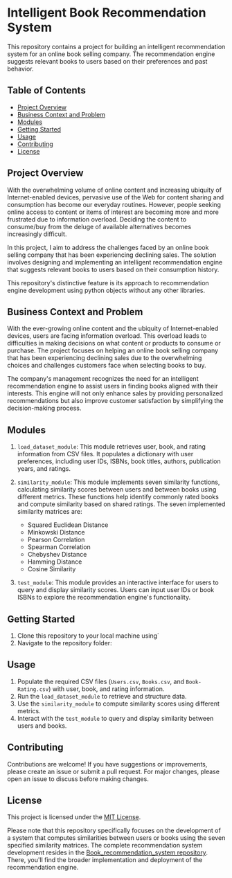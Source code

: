 # Intelligent Book Recommendation System

This repository contains a project for building an intelligent recommendation system for an online book selling company. The recommendation engine suggests relevant books to users based on their preferences and past behavior. 

## Table of Contents
- [Project Overview](#project-overview)
- [Business Context and Problem](#business-context-and-problem)
- [Modules](#modules)
- [Getting Started](#getting-started)
- [Usage](#usage)
- [Contributing](#contributing)
- [License](#license)

## Project Overview

With the overwhelming volume of online content and increasing ubiquity of Internet-enabled devices, pervasive use of the Web for content sharing and consumption has become our everyday routines. However, people seeking online access to content or items of interest are becoming more and more frustrated due to information overload. Deciding the content to consume/buy from the deluge of available alternatives becomes increasingly difficult.

In this project, I aim to address the challenges faced by an online book selling company that has been experiencing declining sales. The solution involves designing and implementing an intelligent recommendation engine that suggests relevant books to users based on their consumption history.

This repository's distinctive feature is its approach to recommendation engine development using python objects without any other libraries. 

## Business Context and Problem

With the ever-growing online content and the ubiquity of Internet-enabled devices, users are facing information overload. This overload leads to difficulties in making decisions on what content or products to consume or purchase. The project focuses on helping an online book selling company that has been experiencing declining sales due to the overwhelming choices and challenges customers face when selecting books to buy.

The company's management recognizes the need for an intelligent recommendation engine to assist users in finding books aligned with their interests. This engine will not only enhance sales by providing personalized recommendations but also improve customer satisfaction by simplifying the decision-making process.

## Modules

1. `load_dataset_module`: This module retrieves user, book, and rating information from CSV files. It populates a dictionary with user preferences, including user IDs, ISBNs, book titles, authors, publication years, and ratings.

2. `similarity_module`: This module implements seven similarity functions, calculating similarity scores between users and between books using different metrics. These functions help identify commonly rated books and compute similarity based on shared ratings. The seven implemented similarity matrices are:
   - Squared Euclidean Distance
   - Minkowski Distance
   - Pearson Correlation
   - Spearman Correlation
   - Chebyshev Distance
   - Hamming Distance
   - Cosine Similarity

3. `test_module`: This module provides an interactive interface for users to query and display similarity scores. Users can input user IDs or book ISBNs to explore the recommendation engine's functionality.

## Getting Started

1. Clone this repository to your local machine using`
2. Navigate to the repository folder:

## Usage

1. Populate the required CSV files (`Users.csv`, `Books.csv`, and `Book-Rating.csv`) with user, book, and rating information.
2. Run the `load_dataset_module` to retrieve and structure data.
3. Use the `similarity_module` to compute similarity scores using different metrics.
4. Interact with the `test_module` to query and display similarity between users and books.

## Contributing

Contributions are welcome! If you have suggestions or improvements, please create an issue or submit a pull request. For major changes, please open an issue to discuss before making changes.

## License

This project is licensed under the [MIT License](LICENSE).

Please note that this repository specifically focuses on the development of a system that computes similarities between users or books using the seven specified similarity matrices. The complete recommendation system development resides in the [Book_recommendation_system repository](https://github.com/Baci-Ak/Book_recommendation_system). There, you'll find the broader implementation and deployment of the recommendation engine.
